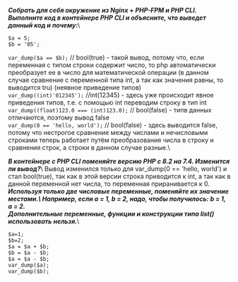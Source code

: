 ***Собрать для себя окружение из Nginx + PHP-FPM и PHP CLI.\
Выполните код в контейнере PHP CLI и объясните, что выведет данный код и почему:***\

```
$a = 5;
$b = '05';
```
`var_dump($a == $b);` // bool(true) - такой вывод, потому что, если переменная с типом строки содержит число, то php автоматически преобразует ее в число для математической операции (в данном случае сравнение с переменной типа int, а так как значения равны, то выводится tru) (неявное приведение типов)\
`var_dump((int)'012345');` //int(12345) - здесь уже происходит явное приведения типов, т.е. с помощью int переводим строку в тип int\
`var_dump((float)123.0 === (int)123.0);` // bool(false) - типв данных отличаются, поэтому вывод false\
`var_dump(0 == 'hello, world');` // bool(false) - здесь выводится false, потому что нестрогое сравнение между числами и нечисловыми строками теперь работает путём преобразования числа в строку и сравнения строк, а строки в данном случае разные.\

***В контейнере с PHP CLI поменяйте версию PHP с 8.2 на 7.4. Изменится ли вывод?***\  Вывод изменился только для var_dump(0 == 'hello, world') и стал bool(true), так как в этой версии строка приводится к int, а так как в данной переменной нет числа, то переменная приранивается к 0.\
***Используя только две числовые переменные, поменяйте их значение местами.\ Например, если a = 1, b = 2, надо, чтобы получилось: b = 1, a = 2. \
Дополнительные переменные, функции и конструкции типа list() использовать нельзя.***\ 
```
$a=1;
$b=2;
$a = $a + $b;
$b = $a - $b;
$a = $a - $b;
var_dump($a);
var_dump($b);
```



    